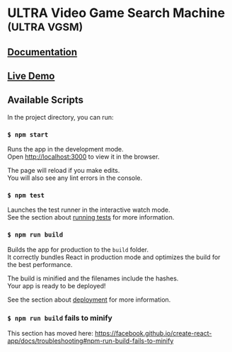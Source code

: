 # **U**LTRA **V**ideo **G**ame **S**earch **M**achine <small>(ULTRA VGSM)</small>

## [Documentation](doc/README.md)

## [Live Demo](https://url-from.surge.sh)

## Available Scripts

In the project directory, you can run:

### `$ npm start`

Runs the app in the development mode.<br>
Open [http://localhost:3000](http://localhost:3000) to view it in the browser.

The page will reload if you make edits.<br>
You will also see any lint errors in the console.

### `$ npm test`

Launches the test runner in the interactive watch mode.<br>
See the section about [running tests](https://facebook.github.io/create-react-app/docs/running-tests) for more information.

### `$ npm run build`

Builds the app for production to the `build` folder.<br>
It correctly bundles React in production mode and optimizes the build for the best performance.

The build is minified and the filenames include the hashes.<br>
Your app is ready to be deployed!

See the section about [deployment](https://facebook.github.io/create-react-app/docs/deployment) for more information.

### `$ npm run build` fails to minify

This section has moved here: https://facebook.github.io/create-react-app/docs/troubleshooting#npm-run-build-fails-to-minify
